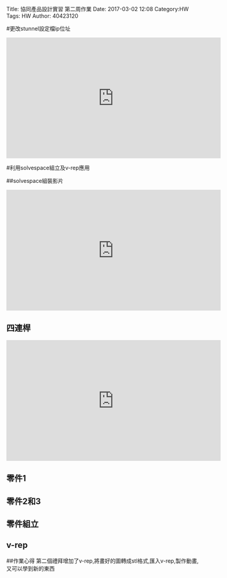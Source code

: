 Title: 協同產品設計實習 第二周作業
Date: 2017-03-02 12:08
Category:HW
Tags: HW
Author: 40423120 



<!-- PELICAN_END_SUMMARY -->


#更改stunnel設定檔ip位址

<iframe width="560" height="315" src="https://www.youtube.com/embed/dimG0uoppFw" frameborder="0" allowfullscreen></iframe>

#利用solvespace組立及v-rep應用

##solvespace組裝影片
<iframe width="560" height="315" src="https://www.youtube.com/embed/NA1x2dNeLBc" frameborder="0" allowfullscreen></iframe>

## 四連桿
<iframe width="560" height="315" src="https://www.youtube.com/embed/NA1x2dNeLBc" frameborder="0" allowfullscreen></iframe>

## 零件1

## 零件2和3


## 零件組立



## v-rep



##作業心得
第二個禮拜增加了v-rep,將畫好的圖轉成stl格式,匯入v-rep,製作動畫,又可以學到新的東西